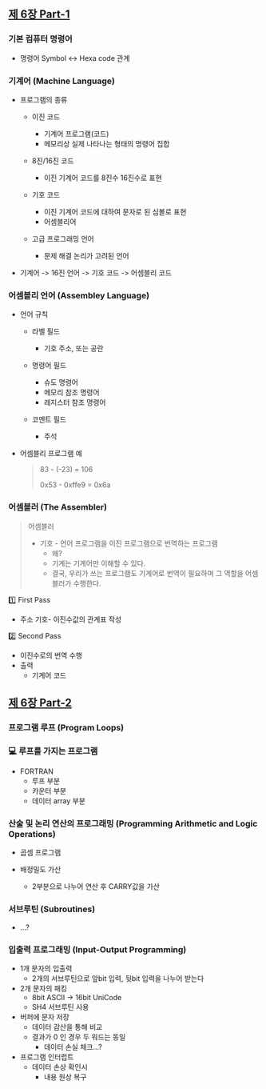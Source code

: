 
## [제 6장 Part-1](https://www.youtube.com/watch?v=bx3qZQb0LL8&list=PLc8fQ-m7b1hCHTT7VH2oo0Ng7Et096dYc&index=14)

### 기본 컴퓨터 명령어

- 명령어 Symbol <-> Hexa code 관계

### 기계어 (Machine Language)

- 프로그램의 종류
  - 이진 코드
    - 기계어 프로그램(코드)
    - 메모리상 실제 나타나는 형태의 명령어 집합

  - 8진/16진 코드
    - 이진 기계어 코드를 8진수 16진수로 표현

  - 기호 코드
    - 이진 기계어 코드에 대하여 문자로 된 심볼로 표현
    - 어셈블리어

  - 고급 프로그래밍 언어
    - 문제 해결 논리가 고려된 언어

- 기계어 -> 16진 언어 -> 기호 코드 -> 어셈블리 코드



### 어셈블리 언어 (Assembley Language)

- 언어 규칙

  - 라벨 필드
    - 기호 주소, 또는 공란

  - 명령어 필드
    - 슈도 명령어
    - 메모리 참조 명령어
    - 레지스터 참조 명령어

  - 코멘트 필드
    - 주석

- 어셈블리 프로그램 예

  > 83 - (-23) = 106
  >
  > 0x53 - 0xffe9 = 0x6a

### 어셈블러 (The Assembler)

> 어셈블러
>
> * 기호 - 언어 프로그램을 이진 프로그램으로 번역하는 프로그램
>   * 왜?
>   * 기계는 기계어만 이해할 수 있다.
>   * 결국, 우리가 쓰는 프로그램도 기계어로 번역이 필요하며 그 역할을 어셈블러가 수행한다.

:one: First Pass

* 주소 기호- 이진수값의 관계표 작성



:two: Second Pass

* 이진수로의 번역 수행
* 출력
  * 기계어 코드



## [제 6장 Part-2](https://www.youtube.com/watch?v=hXKSCzaYCXk&list=PLc8fQ-m7b1hCHTT7VH2oo0Ng7Et096dYc&index=15)

### 프로그램 루프 (Program Loops)

### :computer: 루프를 가지는 프로그램

* FORTRAN
  * 루프 부분
  * 카운터 부분
  * 데이터 array 부분

### 산술 및 논리 연산의 프로그래밍 (Programming Arithmetic and Logic Operations)

- 곱셈 프로그램

- 배정밀도 가산

  - 2부분으로 나누어 연산 후 CARRY값을 가산

  

### 서브루틴 (Subroutines)

- ...?

  

### 입출력 프로그래밍 (Input-Output Programming)

- 1개 문자의 입출력
  - 2개의 서브루틴으로 앞bit 입력, 뒷bit 입력을 나누어 받는다
- 2개 문자의 패킹
  - 8bit ASCII -> 16bit UniCode
  - SH4 서브루틴 사용
- 버퍼에 문자 저장
  - 데이터 감산을 통해 비교
  - 결과가 0 인 경우 두 워드는 동일
    - 데이터 손실 체크...?
- 프로그램 인터럽트
  - 데이터 손상 확인시
    - 내용 원상 복구
